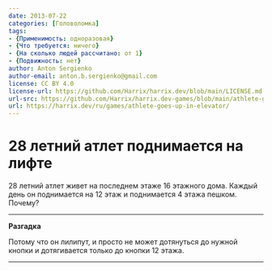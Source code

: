 ```yaml
---
date: 2013-07-22
categories: [Головоломка]
tags:
- {Применимость: одноразовая}
- {Что требуется: ничего}
- {На сколько людей рассчитано: от 1}
- {Подвижность: нет}
author: Anton Sergienko
author-email: anton.b.sergienko@gmail.com
license: CC BY 4.0
license-url: https://github.com/Harrix/harrix.dev/blob/main/LICENSE.md
url-src: https://github.com/Harrix/harrix.dev-games/blob/main/athlete-goes-up-in-elevator/athlete-goes-up-in-elevator.md
url: https://harrix.dev/ru/games/athlete-goes-up-in-elevator/
---
```


# 28 летний атлет поднимается на лифте

28 летний атлет живет на последнем этаже 16 этажного дома. Каждый день он поднимается на 12 этаж и поднимается 4 этажа пешком. Почему?

---

**Разгадка** <!-- !details -->

Потому что он лилипут, и просто не может дотянуться до нужной кнопки и дотягивается только до кнопки 12 этажа.

---
